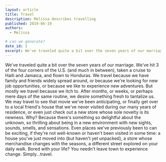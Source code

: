 ```yaml
---
layout: article
title: Travel
description: Melissa describes travelling
published: 2019-06-19
authors:
  - Melissa

# can we generate?
date_id: 1
excerpt: We've traveled quite a bit over the seven years of our marriage.
---
```

We've traveled quite a bit over the seven years of our marriage. We've hit 3 of the four corners of the U.S. (and much in between), taken a cruise to Haiti and Jamaica, and flown to Honduras. We travel because we have family and friends widely spread around, or because we're looking for new job opportunities, or because we like to experience new adventures. But mostly we travel because we itch to. After months, or weeks, or perhaps mere days of the same routine, we desire something fresh to tantalize us. We may travel to see that movie we've been anticipating, or finally get over to a local friend's house that we've never visited during our many years of residence, or even just check out a new store whose sole novelty is its newness. Why? Because there's something so delightful about the unknown, so thrilling about being in a new environment with new sights, sounds, smells, and sensations. Even places we've previously been to can be exciting, if they're not well-known or haven't been visited in some time: a house you've just moved into (but haven't yet unpacked), a store whose merchandise changes with the seasons, a different street explored on your daily walk. Bored with your life? You needn't leave town to experience change. Simply...travel.